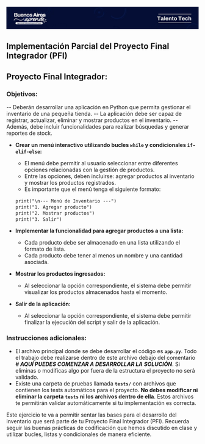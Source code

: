 ![Logo](https://github.com/talentotech-ba/recursos/blob/0dea22ffba99ff1e32e0c6e4d51f738816e7afa5/tt-banner.jpg?raw=true)
## Implementación Parcial del Proyecto Final Integrador (PFI)

## Proyecto Final Integrador:
### Objetivos:
  -- Deberán desarrollar una aplicación en Python que permita gestionar el inventario de una pequeña tienda. 
  -- La aplicación debe ser capaz de registrar, actualizar, eliminar y mostrar productos en el inventario. 
  -- Además, debe incluir funcionalidades para realizar búsquedas y generar reportes de stock.


- **Crear un menú interactivo utilizando bucles `while` y condicionales `if-elif-else`:**
  - El menú debe permitir al usuario seleccionar entre diferentes opciones relacionadas con la gestión de productos.
  - Entre las opciones, deben incluirse: agregar productos al inventario y mostrar los productos registrados.
  - Es importante que el menú tenga el siguiente formato:
  ```
  print("\n--- Menú de Inventario ---")
  print("1. Agregar producto")
  print("2. Mostrar productos")
  print("3. Salir")
  ```
- **Implementar la funcionalidad para agregar productos a una lista:**
  - Cada producto debe ser almacenado en una lista utilizando el formato de lista.
  - Cada producto debe tener al menos un nombre y una cantidad asociada.

- **Mostrar los productos ingresados:**
  - Al seleccionar la opción correspondiente, el sistema debe permitir visualizar los productos almacenados hasta el momento.

- **Salir de la aplicación:**
  - Al seleccionar la opción correspondiente, el sistema debe permitir finalizar la ejecución del script y salir de la aplicación.

### Instrucciones adicionales:

- El archivo principal donde se debe desarrollar el código es **`app.py`**. Todo el trabajo debe realizarse dentro de este archivo debajo del comentario **_# AQUÍ PUEDES COMENZAR A DESARROLLAR LA SOLUCIÓN_**.
Si eliminas o modificas algo por fuera de la estructura el proyecto no será validado.
- Existe una carpeta de pruebas llamada **`tests/`** con archivos que contienen los tests automáticos para el proyecto. **No debes modificar ni eliminar la carpeta `tests` ni los archivos dentro de ella**. Estos archivos te permitirán validar automáticamente si tu implementación es correcta.

Este ejercicio te va a permitir sentar las bases para el desarrollo del inventario que será parte de tu Proyecto Final Integrador (PFI). Recuerda seguir las buenas prácticas de codificación que hemos discutido en clase y utilizar bucles, listas y condicionales de manera eficiente.
